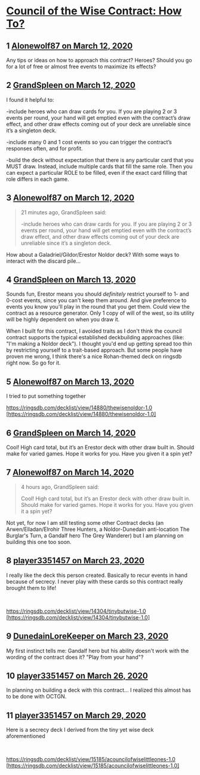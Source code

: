 # [Council of the Wise Contract: How To?](https://community.fantasyflightgames.com/topic/306813-council-of-the-wise-contract-how-to/)

## 1 [Alonewolf87 on March 12, 2020](https://community.fantasyflightgames.com/topic/306813-council-of-the-wise-contract-how-to/?do=findComment&comment=3912963)

Any tips or ideas on how to approach this contract? Heroes? Should you go for a lot of free or almost free events to maximize its effects?

## 2 [GrandSpleen on March 12, 2020](https://community.fantasyflightgames.com/topic/306813-council-of-the-wise-contract-how-to/?do=findComment&comment=3912975)

I found it helpful to:

-include heroes who can draw cards for you. If you are playing 2 or 3 events per round, your hand will get emptied even with the contract’s draw effect, and other draw effects coming out of your deck are unreliable since it’s a singleton deck.

-include many 0 and 1 cost events so you can trigger the contract’s responses often, and for profit.

-build the deck without expectation that there is any particular card that you MUST draw. Instead, include multiple cards that fill the same role. Then you can expect a particular ROLE to be filled, even if the exact card filling that role differs in each game. 

## 3 [Alonewolf87 on March 12, 2020](https://community.fantasyflightgames.com/topic/306813-council-of-the-wise-contract-how-to/?do=findComment&comment=3912995)

> 21 minutes ago, GrandSpleen said:
> 
> -include heroes who can draw cards for you. If you are playing 2 or 3 events per round, your hand will get emptied even with the contract’s draw effect, and other draw effects coming out of your deck are unreliable since it’s a singleton deck.

How about a Galadriel/Gildor/Erestor Noldor deck? With some ways to interact with the discard pile...

## 4 [GrandSpleen on March 13, 2020](https://community.fantasyflightgames.com/topic/306813-council-of-the-wise-contract-how-to/?do=findComment&comment=3913131)

Sounds fun, Erestor means you should *definitely* restrict yourself to 1- and 0-cost events, since you can't keep them around. And give preference to events you know you'll play in the round that you get them. Could view the contract as a resource generator. Only 1 copy of will of the west, so its utility will be highly dependent on when you draw it.  

When I built for this contract, I avoided traits as I don't think the council contract supports the typical established deckbuilding approaches (like: "I'm making a Noldor deck"). I thought you'd end up getting spread too thin by restricting yourself to a trait-based approach. But some people have proven me wrong, I think there's a nice Rohan-themed deck on ringsdb right now. So go for it.

## 5 [Alonewolf87 on March 13, 2020](https://community.fantasyflightgames.com/topic/306813-council-of-the-wise-contract-how-to/?do=findComment&comment=3913503)

I tried to put something together

https://ringsdb.com/decklist/view/14880/thewisenoldor-1.0 [https://ringsdb.com/decklist/view/14880/thewisenoldor-1.0]

## 6 [GrandSpleen on March 14, 2020](https://community.fantasyflightgames.com/topic/306813-council-of-the-wise-contract-how-to/?do=findComment&comment=3913900)

Cool! High card total, but it’s an Erestor deck with other draw built in. Should make for varied games. Hope it works for you. Have you given it a spin yet?

## 7 [Alonewolf87 on March 14, 2020](https://community.fantasyflightgames.com/topic/306813-council-of-the-wise-contract-how-to/?do=findComment&comment=3913936)

> 4 hours ago, GrandSpleen said:
> 
> Cool! High card total, but it’s an Erestor deck with other draw built in. Should make for varied games. Hope it works for you. Have you given it a spin yet?

Not yet, for now I am still testing some other Contract decks (an Arwen/Elladan/Elrohir Three Hunters, a Noldor-Dunedain anti-location The Burglar's Turn, a Gandalf hero The Grey Wanderer) but I am planning on building this one too soon.

## 8 [player3351457 on March 23, 2020](https://community.fantasyflightgames.com/topic/306813-council-of-the-wise-contract-how-to/?do=findComment&comment=3917989)

I really like the deck this person created. Basically to recur events in hand because of secrecy. I never play with these cards so this contract really brought them to life!

 

https://ringsdb.com/decklist/view/14304/tinybutwise-1.0 [https://ringsdb.com/decklist/view/14304/tinybutwise-1.0]

## 9 [DunedainLoreKeeper on March 23, 2020](https://community.fantasyflightgames.com/topic/306813-council-of-the-wise-contract-how-to/?do=findComment&comment=3918248)

My first instinct tells me: Gandalf hero but his ability doesn't work with the wording of the contract does it? "Play from your hand"?

## 10 [player3351457 on March 26, 2020](https://community.fantasyflightgames.com/topic/306813-council-of-the-wise-contract-how-to/?do=findComment&comment=3919870)

In planning on building a deck with this contract... I realized this almost has to be done with OCTGN. 

## 11 [player3351457 on March 29, 2020](https://community.fantasyflightgames.com/topic/306813-council-of-the-wise-contract-how-to/?do=findComment&comment=3921159)

Here is a secrecy deck I derived from the tiny yet wise deck aforementioned 

 

https://ringsdb.com/decklist/view/15185/acouncilofwiselittleones-1.0 [https://ringsdb.com/decklist/view/15185/acouncilofwiselittleones-1.0]

